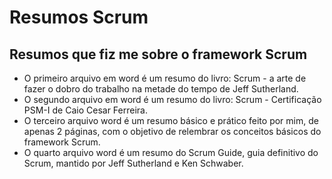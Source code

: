 # Resumos Scrum 
## Resumos que fiz me sobre o framework Scrum
- O primeiro arquivo em word é um resumo do livro: Scrum - a arte de fazer o dobro do trabalho na metade do tempo de Jeff Sutherland. 
- O segundo arquivo em word é um resumo do livro: Scrum - Certificação PSM-I de Caio Cesar Ferreira. 
- O terceiro arquivo word é um resumo básico e prático feito por mim, de apenas 2 páginas, com o objetivo de relembrar os conceitos básicos do framework Scrum.
- O quarto arquivo word é um resumo do Scrum Guide, guia definitivo do Scrum, mantido por Jeff Sutherland e Ken Schwaber.
